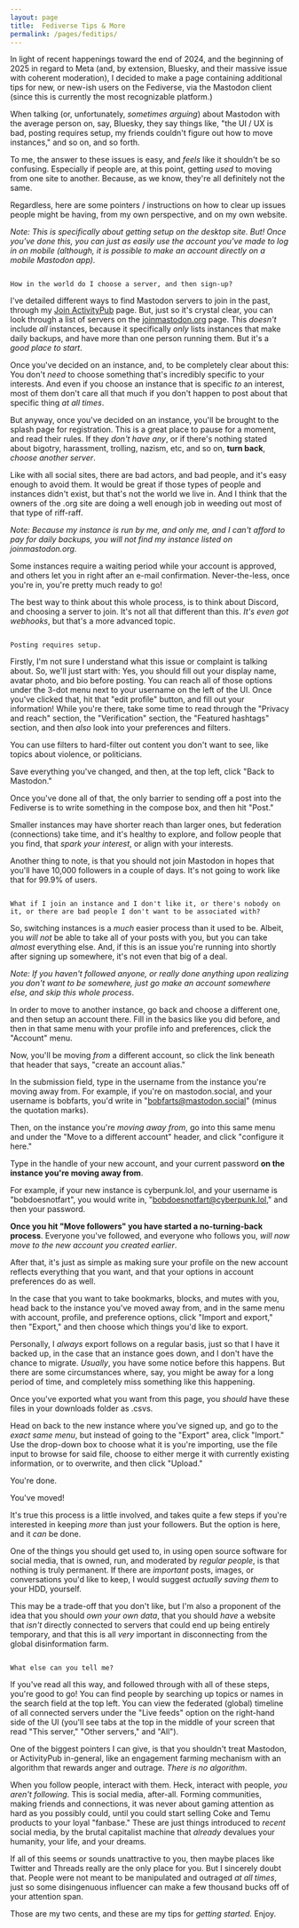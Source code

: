 ```yaml
---
layout: page
title:  Fediverse Tips & More
permalink: /pages/feditips/
---
```

In light of recent happenings toward the end of 2024, and the beginning of 2025 in regard to Meta (and, by extension, Bluesky, and their massive issue with coherent moderation), I decided to make a page containing additional tips for new, or new-ish users on the Fediverse, via the Mastodon client (since this is currently the most recognizable platform.)

When talking (or, unfortunately, *sometimes arguing*) about Mastodon with the average person on, say, Bluesky, they say things like, "the UI / UX is bad, posting requires setup, my friends couldn't figure out how to move instances," and so on, and so forth.

To me, the answer to these issues is easy, and *feels* like it shouldn't be so confusing. Especially if people are, at this point, getting *used* to moving from one site to another. Because, as we know, they're all definitely not the same.

Regardless, here are some pointers / instructions on how to clear up issues people might be having, from my own perspective, and on my own website.

*Note: This is specifically about getting setup on the desktop site. But! Once you've done this, you can just as easily use the account you've made to log in on mobile (although, it is possible to make an account directly on a mobile Mastodon app).*

<code>
How in the world do I choose a server, and then sign-up?
</code>

I've detailed different ways to find Mastodon servers to join in the past, through my <a class="pages-link" href="/pages/activitypub">Join ActivityPub</a> page. But, just so it's crystal clear, you can look through a list of servers on the <a href="https://joinmastodon.org/servers" target="_blank">joinmastodon.org</a> page. This *doesn't* include *all* instances, because it specifically *only* lists instances that make daily backups, and have more than one person running them. But it's a *good place to start*.

Once you've decided on an instance, and, to be completely clear about this: You don't *need* to choose something that's incredibly specific to your interests. And even if you choose an instance that is specific *to* an interest, most of them don't care all that much if you don't happen to post about that specific thing *at all times*.

But anyway, once you've decided on an instance, you'll be brought to the splash page for registration. This is a great place to pause for a moment, and read their rules. If they *don't have any*, or if there's nothing stated about bigotry, harassment, trolling, nazism, etc, and so on, **turn back**, *choose another server*.

Like with all social sites, there are bad actors, and bad people, and it's easy enough to avoid them. It would be great if those types of people and instances didn't exist, but that's not the world we live in. And I think that the owners of the .org site are doing a well enough job in weeding out most of that type of riff-raff.

*Note: Because my instance is run by me, and only me, and I can't afford to pay for daily backups, you will not find my instance listed on joinmastodon.org.*

Some instances require a waiting period while your account is approved, and others let you in right after an e-mail confirmation. Never-the-less, once you're in, you're pretty much ready to go!

The best way to think about this whole process, is to think about Discord, and choosing a server to join. It's not all that different than this. *It's even got webhooks*, but that's a more advanced topic.

<code>
Posting requires setup.
</code>

Firstly, I'm not sure I understand what this issue or complaint is talking about. So, we'll just start with: Yes, you should fill out your display name, avatar photo, and bio before posting. You can reach all of those options under the 3-dot menu next to your username on the left of the UI. Once you've clicked that, hit that "edit profile" button, and fill out your information! While you're there, take some time to read through the "Privacy and reach" section, the "Verification" section, the "Featured hashtags" section, and then *also* look into your preferences and filters.

You can use filters to hard-filter out content you don't want to see, like topics about violence, or politicians.

Save everything you've changed, and then, at the top left, click "Back to Mastodon."

Once you've done all of that, the only barrier to sending off a post into the Fediverse is to write something in the compose box, and then hit "Post."

Smaller instances may have shorter reach than larger ones, but federation (connections) take time, and it's healthy to explore, and follow people that you find, that *spark your interest*, or align with your interests.

Another thing to note, is that you should not join Mastodon in hopes that you'll have 10,000 followers in a couple of days. It's not going to work like that for 99.9% of users.

<code>
What if I join an instance and I don't like it, or there's nobody on it, or there are bad people I don't want to be associated with?
</code>

So, switching instances is a *much* easier process than it used to be. Albeit, you *will not* be able to take all of your posts with you, but you can take *almost* everything else. And, if this is an issue you're running into shortly after signing up somewhere, it's not even that big of a deal.

*Note: If you haven't followed anyone, or really done anything upon realizing you don't want to be somewhere, just go make an account somewhere else, and skip this whole process*.

In order to move to another instance, go back and choose a different one, and then setup an account there. Fill in the basics like you did before, and then in that same menu with your profile info and preferences, click the "Account" menu.

Now, you'll be moving *from* a different account, so click the link beneath that header that says, "create an account alias."

In the submission field, type in the username from the instance you're moving away from. For example, if you're on mastodon.social, and your username is bobfarts, you'd write in "bobfarts@mastodon.social" (minus the quotation marks).

Then, on the instance you're *moving away from*, go into this same menu and under the "Move to a different account" header, and click "configure it here."

Type in the handle of your new account, and your current password **on the instance you're moving away from**.

For example, if your new instance is cyberpunk.lol, and your username is "bobdoesnotfart", you would write in, "bobdoesnotfart@cyberpunk.lol," and then your password.

**Once you hit "Move followers" you have started a no-turning-back process**. Everyone you've followed, and everyone who follows you, *will now move to the new account you created earlier*.

After that, it's just as simple as making sure your profile on the new account reflects everything that you want, and that your options in account preferences do as well.

In the case that you want to take bookmarks, blocks, and mutes with you, head back to the instance you've moved away from, and in the same menu with account, profile, and preference options, click "Import and export," then "Export," and then choose which things you'd like to export.

Personally, I *always* export follows on a regular basis, just so that I have it backed up, in the case that an instance goes down, and I don't have the chance to migrate. *Usually*, you have some notice before this happens. But there are some circumstances where, say, you might be away for a long period of time, and completely miss something like this happening.

Once you've exported what you want from this page, you *should* have these files in your downloads folder as .csvs.

Head on back to the new instance where you've signed up, and go to the *exact same menu*, but instead of going to the "Export" area, click "Import." Use the drop-down box to choose what it is you're importing, use the file input to browse for said file, choose to either merge it with currently existing information, or to overwrite, and then click "Upload."

You're done.

You've moved!

It's true this process is a little involved, and takes quite a few steps if you're interested in keeping *more* than just your followers. But the option is here, and it *can* be done.

One of the things you should get used to, in using open source software for social media, that is owned, run, and moderated by *regular people*, is that nothing is truly permanent. If there are *important* posts, images, or conversations you'd like to keep, I would suggest *actually saving them* to your HDD, yourself.

This may be a trade-off that you don't like, but I'm also a proponent of the idea that you should *own your own data*, that you should *have* a website that *isn't* directly connected to servers that could end up being entirely temporary, and that this is all *very* important in disconnecting from the global disinformation farm.

<code>
What else can you tell me?
</code>

If you've read all this way, and followed through with all of these steps, you're good to go! You can find people by searching up topics or names in the search field at the top left. You can view the federated (global) timeline of all connected servers under the "Live feeds" option on the right-hand side of the UI (you'll see tabs at the top in the middle of your screen that read "This server," "Other servers," and "All").

One of the biggest pointers I can give, is that you shouldn't treat Mastodon, or ActivityPub in-general, like an engagement farming mechanism with an algorithm that rewards anger and outrage. *There is no algorithm*.

When you follow people, interact with them. Heck, interact with people, *you aren't following*. This is social media, after-all. Forming communities, making friends and connections, it was never about gaming attention as hard as you possibly could, until you could start selling Coke and Temu products to your loyal "fanbase." These are just things introduced to *recent* social media, by the brutal capitalist machine that *already* devalues your humanity, your life, and your dreams.

If all of this seems or sounds unattractive to you, then maybe places like Twitter and Threads really are the only place for you. But I sincerely doubt that. People were not meant to be manipulated and outraged *at all times*, just so some disingenuous influencer can make a few thousand bucks off of your attention span.

Those are my two cents, and these are my tips for *getting started.* Enjoy.